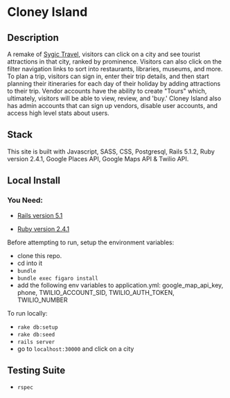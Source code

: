 # Cloney Island

## Description

A remake of [Sygic Travel](https://travel.sygic.com), visitors can click on a city and see tourist attractions in that city, ranked by prominence. Visitors can also click on the filter navigation links to sort into restaurants, libraries, museums, and more. To plan a trip, visitors can sign in, enter their trip details, and then start planning their itineraries for each day of their holiday by adding attractions to their trip. Vendor accounts have the ability to create "Tours" which, ultimately, visitors will be able to view, review, and 'buy.' Cloney Island also has admin accounts that can sign up vendors, disable user accounts, and access high level stats about users.

## Stack

This site is built with Javascript, SASS, CSS, Postgresql, Rails 5.1.2, Ruby version 2.4.1, Google Places API, Google Maps API & Twilio API.

## Local Install

  ### You Need:
  * [Rails version 5.1](http://installrails.com/)

  * [Ruby version 2.4.1](https://www.ruby-lang.org/en/documentation/installation/)

Before attempting to run, setup the environment variables:
  * clone this repo.
  * cd into it
  * ```bundle```
  * ```bundle exec figaro install```
  * add the following env variables to application.yml: google_map_api_key, phone, TWILIO_ACCOUNT_SID,
  TWILIO_AUTH_TOKEN, TWILIO_NUMBER

To run locally:
  * ```rake db:setup```
  * ```rake db:seed```
  * ```rails server```
  * go to ```localhost:30000``` and click on a city

## Testing Suite
* ```rspec```
